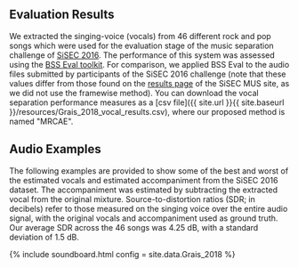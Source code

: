 ---
---

## Evaluation Results

We extracted the singing-voice (vocals) from 46 different rock and pop songs
which were used for the evaluation stage of the music separation challenge of
[SiSEC 2016](http://sisec17.audiolabs-erlangen.de/#/about). The performance of
this system was assessed using the [BSS Eval
toolkit](http://bass-db.gforge.inria.fr/bss_eval/). For comparison, we applied BSS Eval to the
audio files submitted by participants of the SiSEC 2016 challenge (note that these values
differ from those found on the [results
page](http://sisec17.audiolabs-erlangen.de/#/results/1/4/2) of the SiSEC MUS
site, as we did not use the framewise method). You can download the
vocal separation performance measures as a [csv file]({{ site.url }}{{ site.baseurl }}/resources/Grais_2018_vocal_results.csv), where our proposed method is named "MRCAE".

## Audio Examples

The following examples are provided to show some of the best and worst of the
estimated vocals and estimated accompaniment from the SiSEC 2016 dataset. The
accompaniment was estimated by subtracting the extracted vocal from the original
mixture.  Source-to-distortion ratios (SDR; in decibels) refer to those measured
on the singing voice over the entire audio signal, with the original vocals and
accompaniment used as ground truth. Our average SDR across the 46 songs was 4.25
dB, with a standard deviation of 1.5 dB.

{% include soundboard.html config = site.data.Grais_2018 %}
